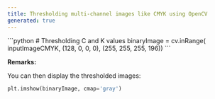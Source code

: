 ```yaml
---
title: Thresholding multi-channel images like CMYK using OpenCV
generated: true
---
```


<div markdown="1" class="ans">
```python
# Thresholding C and K values
binaryImage = cv.inRange(
    inputImageCMYK,
    (128,   0,   0,   0),
    (255, 255, 255, 196))
```
</div>

**Remarks:**

You can then display the thresholded images:
```python
plt.imshow(binaryImage, cmap='gray')
```
